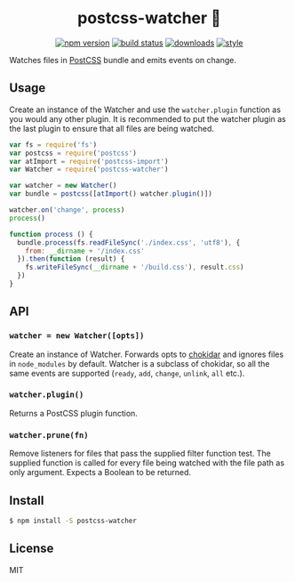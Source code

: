 <div align="center">

# postcss-watcher 👀

[![npm version]([0])]([1]) [![build status]([2])]([3])
[![downloads]([4])]([5])
[![style]([6])]([7])

</div>

Watches files in [PostCSS](https://github.com/postcss/postcss) bundle and emits events on change.

## Usage

Create an instance of the Watcher and use the `watcher.plugin` function as you would any other plugin. It is recommended to put the watcher plugin as the last plugin to ensure that all files are being watched.

```javascript
var fs = require('fs')
var postcss = require('postcss')
var atImport = require('postcss-import')
var Watcher = require('postcss-watcher')

var watcher = new Watcher()
var bundle = postcss([atImport() watcher.plugin()])

watcher.on('change', process)
process()

function process () {
  bundle.process(fs.readFileSync('./index.css', 'utf8'), {
    from: __dirname + '/index.css'
  }).then(function (result) {
    fs.writeFileSync(__dirname + '/build.css'), result.css)
  })
}
```

## API

### `watcher = new Watcher([opts])`

Create an instance of Watcher. Forwards opts to [chokidar](https://github.com/paulmillr/chokidar) and ignores files in `node_modules` by default. Watcher is a subclass of chokidar, so all the same events are supported (`ready`, `add`, `change`, `unlink`, `all` etc.).

### `watcher.plugin()`

Returns a PostCSS plugin function.

### `watcher.prune(fn)`

Remove listeners for files that pass the supplied filter function test. The supplied function is called for every file being watched with the file path as only argument. Expects a Boolean to be returned.

## Install

```bash
$ npm install -S postcss-watcher
```

## License

MIT

[0]: https://img.shields.io/npm/v/postcss-watcher.svg?style=flat-square
[1]: https://npmjs.org/package/postcss-watcher
[2]: https://img.shields.io/travis/tornqvist/postcss-watcher/master.svg?style=flat-square
[3]: https://travis-ci.org/tornqvist/postcss-watcher
[4]: http://img.shields.io/npm/dm/postcss-watcher.svg?style=flat-square
[5]: https://npmjs.org/package/postcss-watcher
[6]: https://img.shields.io/badge/code%20style-standard-brightgreen.svg?style=flat-square
[7]: https://standardjs.com
